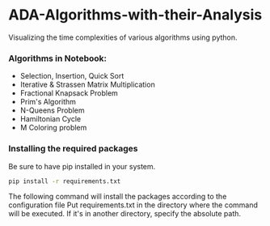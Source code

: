# ADA-Algorithms-with-their-Analysis
Visualizing the time complexities of various algorithms using python. 

### Algorithms in Notebook:
* Selection, Insertion, Quick Sort
* Iterative & Strassen Matrix Multiplication
* Fractional Knapsack Problem
* Prim's Algorithm
* N-Queens Problem
* Hamiltonian Cycle 
* M Coloring problem

### Installing the required packages
Be sure to have pip installed in your system.
```bash
pip install -r requirements.txt
```
The following command will install the packages according to the configuration file
Put requirements.txt in the directory where the command will be executed. If it's in another directory, specify the absolute path.

